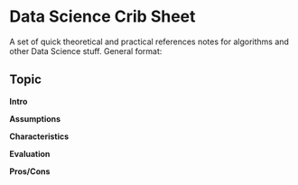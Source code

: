 # Data Science Crib Sheet

A set of quick theoretical and practical references notes for algorithms and other Data Science stuff. General format:

## Topic

**Intro**

**Assumptions**

**Characteristics**

**Evaluation**

**Pros/Cons**
